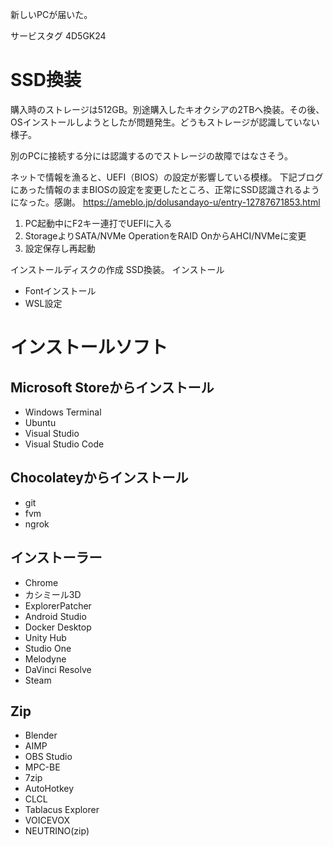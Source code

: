 新しいPCが届いた。

サービスタグ 4D5GK24

# SSD換装

購入時のストレージは512GB。別途購入したキオクシアの2TBへ換装。その後、OSインストールしようとしたが問題発生。どうもストレージが認識していない様子。

別のPCに接続する分には認識するのでストレージの故障ではなさそう。

ネットで情報を漁ると、UEFI（BIOS）の設定が影響している模様。
下記ブログにあった情報のままBIOSの設定を変更したところ、正常にSSD認識されるようになった。感謝。
https://ameblo.jp/dolusandayo-u/entry-12787671853.html

1. PC起動中にF2キー連打でUEFIに入る
2. StorageよりSATA/NVMe OperationをRAID OnからAHCI/NVMeに変更
3. 設定保存し再起動



インストールディスクの作成
SSD換装。
インストール

* Fontインストール
* WSL設定

# インストールソフト

## Microsoft Storeからインストール
* Windows Terminal
* Ubuntu
* Visual Studio
* Visual Studio Code

## Chocolateyからインストール
* git
* fvm
* ngrok

## インストーラー
* Chrome
* カシミール3D
* ExplorerPatcher
* Android Studio
* Docker Desktop
* Unity Hub
* Studio One
* Melodyne
* DaVinci Resolve
* Steam

## Zip
* Blender
* AIMP
* OBS Studio
* MPC-BE
* 7zip
* AutoHotkey
* CLCL
* Tablacus Explorer
* VOICEVOX
* NEUTRINO(zip)
